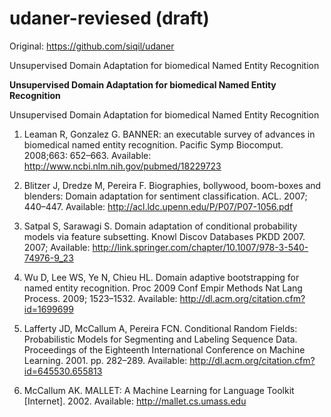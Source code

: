 # udaner-reviesed (draft)

Original: https://github.com/siqil/udaner

Unsupervised Domain Adaptation for biomedical Named Entity Recognition

__Unsupervised Domain Adaptation for biomedical Named Entity Recognition__

Unsupervised Domain Adaptation for biomedical Named Entity Recognition


1. Leaman R, Gonzalez G. BANNER: an executable survey of advances in biomedical named entity recognition. Pacific Symp Biocomput. 2008;663: 652–663. Available: http://www.ncbi.nlm.nih.gov/pubmed/18229723

2. Blitzer J, Dredze M, Pereira F. Biographies, bollywood, boom-boxes and blenders: Domain adaptation for sentiment classification. ACL. 2007; 440–447. Available: http://acl.ldc.upenn.edu/P/P07/P07-1056.pdf

3. Satpal S, Sarawagi S. Domain adaptation of conditional probability models via feature subsetting. Knowl Discov Databases PKDD 2007. 2007; Available: http://link.springer.com/chapter/10.1007/978-3-540-74976-9_23

4. Wu D, Lee WS, Ye N, Chieu HL. Domain adaptive bootstrapping for named entity recognition. Proc 2009 Conf Empir Methods Nat Lang Process. 2009; 1523–1532. Available: http://dl.acm.org/citation.cfm?id=1699699

5. Lafferty JD, McCallum A, Pereira FCN. Conditional Random Fields: Probabilistic Models for Segmenting and Labeling Sequence Data. Proceedings of the Eighteenth International Conference on Machine Learning. 2001. pp. 282–289. Available: http://dl.acm.org/citation.cfm?id=645530.655813

6. McCallum AK. MALLET: A Machine Learning for Language Toolkit [Internet]. 2002. Available: http://mallet.cs.umass.edu
